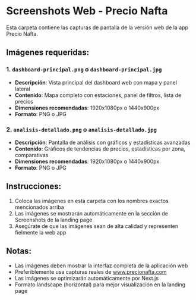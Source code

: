 # Screenshots Web - Precio Nafta

Esta carpeta contiene las capturas de pantalla de la versión web de la app Precio Nafta.

## Imágenes requeridas:

### 1. `dashboard-principal.png` o `dashboard-principal.jpg`
- **Descripción**: Vista principal del dashboard web con mapa y panel lateral
- **Contenido**: Mapa completo con estaciones, panel de filtros, lista de precios
- **Dimensiones recomendadas**: 1920x1080px o 1440x900px
- **Formato**: PNG o JPG

### 2. `analisis-detallado.png` o `analisis-detallado.jpg`
- **Descripción**: Pantalla de análisis con gráficos y estadísticas avanzadas
- **Contenido**: Gráficos de tendencias de precios, estadísticas por zona, comparativas
- **Dimensiones recomendadas**: 1920x1080px o 1440x900px
- **Formato**: PNG o JPG

## Instrucciones:
1. Coloca las imágenes en esta carpeta con los nombres exactos mencionados arriba
2. Las imágenes se mostrarán automáticamente en la sección de Screenshots de la landing page
3. Asegúrate de que las imágenes sean de alta calidad y representen fielmente la web app

## Notas:
- Las imágenes deben mostrar la interfaz completa de la aplicación web
- Preferiblemente usa capturas reales de www.precionafta.com
- Las imágenes se optimizarán automáticamente por Next.js
- Formato landscape (horizontal) para mejor visualización en la landing page

